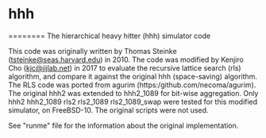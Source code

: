 # hhh
========
The hierarchical heavy hitter (hhh) simulator code

This code was originally written by Thomas Steinke
(tsteinke@seas.harvard.edu) in 2010.
The code was modified by Kenjiro Cho (kjc@iijlab.net) in 2017 to
evaluate the recursive lattice search (rls) algorithm, and compare it
against the original hhh (space-saving) algorithm.
The RLS code was ported from agurim (https:/github.com/necoma/agurim).
The original hhh2 was extended to hhh2_1089 for bit-wise aggregation.
Only hhh2 hhh2_1089 rls2 rls2_1089 rls2_1089_swap were tested for this
modified simulator, on FreeBSD-10.  The original scripts were not used.

See "runme" file for the information about the original implementation.

